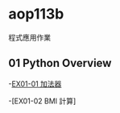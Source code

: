 # aop113b

程式應用作業

## 01 Python Overview

  -[EX01-01 加法器](EX01_01_加法器.ipynb)
  
  -[EX01-02 BMI 計算]
